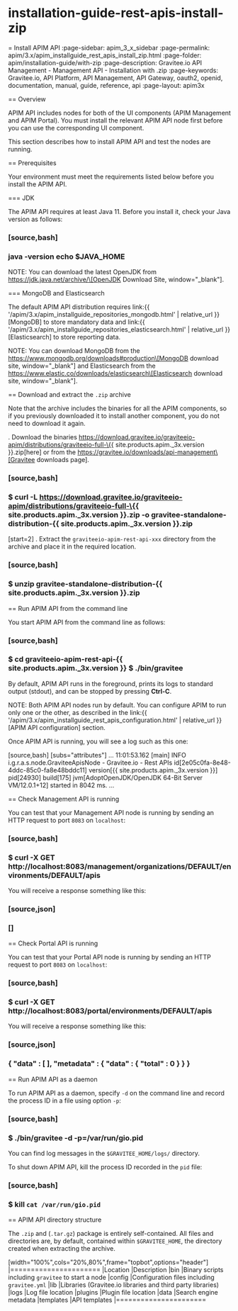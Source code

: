 # installation-guide-rest-apis-install-zip

\= Install APIM API :page-sidebar: apim\_3\_x\_sidebar :page-permalink: apim/3.x/apim\_installguide\_rest\_apis\_install\_zip.html :page-folder: apim/installation-guide/with-zip :page-description: Gravitee.io API Management - Management API - Installation with .zip :page-keywords: Gravitee.io, API Platform, API Management, API Gateway, oauth2, openid, documentation, manual, guide, reference, api :page-layout: apim3x

\== Overview

APIM API includes nodes for both of the UI components (APIM Management and APIM Portal). You must install the relevant APIM API node first before you can use the corresponding UI component.

This section describes how to install APIM API and test the nodes are running.

\== Prerequisites

Your environment must meet the requirements listed below before you install the APIM API.

\=== JDK

The APIM API requires at least Java 11. Before you install it, check your Java version as follows:

### \[source,bash]

### java -version echo $JAVA\_HOME

NOTE: You can download the latest OpenJDK from https://jdk.java.net/archive/\[OpenJDK Download Site, window="\_blank"].

\=== MongoDB and Elasticsearch

The default APIM API distribution requires link:\{{ '/apim/3.x/apim\_installguide\_repositories\_mongodb.html' | relative\_url \}}\[MongoDB] to store mandatory data and link:\{{ '/apim/3.x/apim\_installguide\_repositories\_elasticsearch.html' | relative\_url \}}\[Elasticsearch] to store reporting data.

NOTE: You can download MongoDB from the https://www.mongodb.org/downloads#production\[MongoDB download site, window="\_blank"] and Elasticsearch from the https://www.elastic.co/downloads/elasticsearch\[Elasticsearch download site, window="\_blank"].

\== Download and extract the `.zip` archive

Note that the archive includes the binaries for all the APIM components, so if you previously downloaded it to install another component, you do not need to download it again.

. Download the binaries https://download.gravitee.io/graviteeio-apim/distributions/graviteeio-full-\{{ site.products.apim.\_3x.version \}}.zip\[here] or from the https://gravitee.io/downloads/api-management\[Gravitee downloads page].

### \[source,bash]

### $ curl -L https://download.gravitee.io/graviteeio-apim/distributions/graviteeio-full-\{{ site.products.apim.\_3x.version \}}.zip -o gravitee-standalone-distribution-\{{ site.products.apim.\_3x.version \}}.zip

\[start=2] . Extract the `graviteeio-apim-rest-api-xxx` directory from the archive and place it in the required location.

### \[source,bash]

### $ unzip gravitee-standalone-distribution-\{{ site.products.apim.\_3x.version \}}.zip

\== Run APIM API from the command line

You start APIM API from the command line as follows:

### \[source,bash]

### $ cd graviteeio-apim-rest-api-\{{ site.products.apim.\_3x.version \}} $ ./bin/gravitee

By default, APIM API runs in the foreground, prints its logs to standard output (stdout), and can be stopped by pressing **Ctrl-C**.

NOTE: Both APIM API nodes run by default. You can configure APIM to run only one or the other, as described in the link:\{{ '/apim/3.x/apim\_installguide\_rest\_apis\_configuration.html' | relative\_url \}}\[APIM API configuration] section.

Once APIM API is running, you will see a log such as this one:

\[source,bash] \[subs="attributes"] ... 11:01:53.162 \[main] INFO i.g.r.a.s.node.GraviteeApisNode - Gravitee.io - Rest APIs id\[2e05c0fa-8e48-4ddc-85c0-fa8e48bddc11] version\[\{{ site.products.apim.\_3x.version \}}] pid\[24930] build\[175] jvm\[AdoptOpenJDK/OpenJDK 64-Bit Server VM/12.0.1+12] started in 8042 ms. ...

\== Check Management API is running

You can test that your Management API node is running by sending an HTTP request to port `8083` on `localhost`:

### \[source,bash]

### $ curl -X GET http://localhost:8083/management/organizations/DEFAULT/environments/DEFAULT/apis

You will receive a response something like this:

### \[source,json]

### \[]

\== Check Portal API is running

You can test that your Portal API node is running by sending an HTTP request to port `8083` on `localhost`:

### \[source,bash]

### $ curl -X GET http://localhost:8083/portal/environments/DEFAULT/apis

You will receive a response something like this:

### \[source,json]

### { "data" : \[ ], "metadata" : { "data" : { "total" : 0 } } }

\== Run APIM API as a daemon

To run APIM API as a daemon, specify `-d` on the command line and record the process ID in a file using option `-p`:

### \[source,bash]

### $ ./bin/gravitee -d -p=/var/run/gio.pid

You can find log messages in the `$GRAVITEE_HOME/logs/` directory.

To shut down APIM API, kill the process ID recorded in the `pid` file:

### \[source,bash]

### $ kill `cat /var/run/gio.pid`

\== APIM API directory structure

The `.zip` and (`.tar.gz`) package is entirely self-contained. All files and directories are, by default, contained within `$GRAVITEE_HOME`, the directory created when extracting the archive.

\[width="100%",cols="20%,80%",frame="topbot",options="header"] |====================== |Location |Description |bin |Binary scripts including `gravitee` to start a node |config |Configuration files including `gravitee.yml` |lib |Libraries (Gravitee.io libraries and third party libraries) |logs |Log file location |plugins |Plugin file location |data |Search engine metadata |templates |API templates |======================
